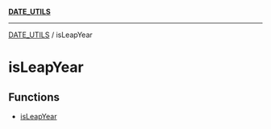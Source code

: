 [**DATE_UTILS**](../README.md)

***

[DATE_UTILS](../README.md) / isLeapYear

# isLeapYear

## Functions

- [isLeapYear](functions/isLeapYear.md)
